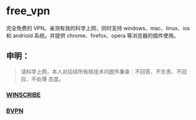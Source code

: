 # free_vpn
完全免费的 VPN。亲测有效的科学上网，同时支持 windows、mac、linux、ios 和 andrioid 系统。并提供 chrome、firefox、opera 等浏览器的插件使用。

## 申明：
> 请科学上网，本人对后续所有除技术问题外秉承：不回答、不负责、不回应、不处理 态度。


### [WINSCRIBE](https://github.com/carolcoral/free_vpn/blob/master/Winscribe.md)
### [BVPN](https://github.com/carolcoral/free_vpn/blob/master/BVPN.md)
